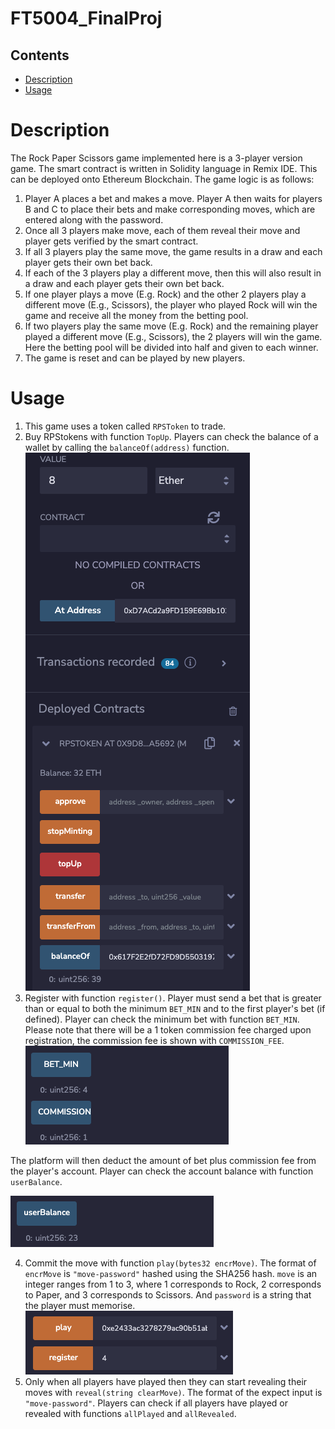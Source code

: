 # FT5004_FinalProj

## Contents

* [Description](#description)
* [Usage](#usage)

# Description
The Rock Paper Scissors game implemented here is a 3-player version game. The smart contract is written in Solidity language in Remix IDE. This can be deployed onto Ethereum Blockchain. The game logic is as follows:

1. Player A places a bet and makes a move. Player A then waits for players B and C to place their bets and make corresponding moves, which are entered along with the password. 
2. Once all 3 players make move, each of them reveal their move and player gets verified by the smart contract.
3. If all 3 players play the same move, the game results in a draw and each player gets their own bet back.
4. If each of the 3 players play a different move, then this will also result in a draw and each player gets their own bet back. 
5. If one player plays a move (E.g. Rock) and the other 2 players play a different move (E.g., Scissors), the player who played Rock will win the game and receive all the money from the betting pool.
6. If two players play the same move (E.g. Rock) and the remaining player played a different move (E.g., Scissors), the 2 players will win the game. Here the betting pool will be divided into half and given to each winner.
7. The game is reset and can be played by new players.

# Usage 
1. This game uses a token called `RPSToken` to trade. 
2. Buy RPStokens with function `TopUp`. Players can check the balance of a wallet by calling the `balanceOf(address)` function.
![topup](images/topup.png)
3. Register with function `register()`. Player must send a bet that is greater than or equal to both the minimum `BET_MIN` and to the first player's bet (if defined). Player can check the minimum bet with function `BET_MIN`. Please note that there will be a 1 token commission fee charged upon registration, the commission fee is shown with `COMMISSION_FEE`. 
![bet](images/bet.png)

The platform will then deduct the amount of bet plus commission fee from the player's account. Player can check the account balance with function `userBalance`.

![balance](images/balance.png)

4. Commit the move with function `play(bytes32 encrMove)`. The format of `encrMove` is `"move-password"` hashed using the SHA256 hash. `move` is an integer ranges from 1 to 3, where 1 corresponds to Rock, 2 corresponds to Paper, and 3 corresponds to Scissors. 
And `password` is a string that the player must memorise. 
![register](images/register.png)
5. Only when all players have played then they can start revealing their moves with `reveal(string clearMove)`. The format of the expect input is `"move-password"`. Players can check if all players have played or revealed with functions `allPlayed` and `allRevealed`. 